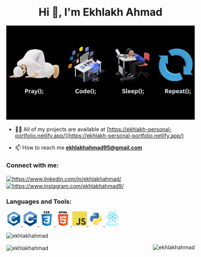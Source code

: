 <h1 align="center">Hi 👋, I'm Ekhlakh Ahmad</h1>

<p align="center"><img src="https://github.com/ekhlakhahmad/ekhlakhahmad/blob/main/pray_code_sleep_repeat.png?raw=true" alt="ekhlakhahmad" /></a> </p>

- 👨‍💻 All of my projects are available at [https://ekhlakh-personal-portfolio.netlify.app/](https://ekhlakh-personal-portfolio.netlify.app/)

- 📫 How to reach me **ekhlakhahmad95@gmail.com**

<h3 align="left">Connect with me:</h3>
<p align="left">
<a href="https://linkedin.com/in/https://www.linkedin.com/in/ekhlakhahmad/" target="blank"><img align="center" src="https://raw.githubusercontent.com/rahuldkjain/github-profile-readme-generator/master/src/images/icons/Social/linked-in-alt.svg" alt="https://www.linkedin.com/in/ekhlakhahmad/" height="30" width="40" /></a>
<a href="https://instagram.com/https://www.instagram.com/ekhlakhahmad9/" target="blank"><img align="center" src="https://raw.githubusercontent.com/rahuldkjain/github-profile-readme-generator/master/src/images/icons/Social/instagram.svg" alt="https://www.instagram.com/ekhlakhahmad9/" height="30" width="40" /></a>
</p>

<h3 align="left">Languages and Tools:</h3>
<p align="left"> <a href="https://www.cprogramming.com/" target="_blank" rel="noreferrer"> <img src="https://raw.githubusercontent.com/devicons/devicon/master/icons/c/c-original.svg" alt="c" width="40" height="40"/> </a> <a href="https://www.w3schools.com/cpp/" target="_blank" rel="noreferrer"> <img src="https://raw.githubusercontent.com/devicons/devicon/master/icons/cplusplus/cplusplus-original.svg" alt="cplusplus" width="40" height="40"/> </a> <a href="https://www.w3schools.com/css/" target="_blank" rel="noreferrer"> <img src="https://raw.githubusercontent.com/devicons/devicon/master/icons/css3/css3-original-wordmark.svg" alt="css3" width="40" height="40"/> </a> <a href="https://www.w3.org/html/" target="_blank" rel="noreferrer"> <img src="https://raw.githubusercontent.com/devicons/devicon/master/icons/html5/html5-original-wordmark.svg" alt="html5" width="40" height="40"/> </a> <a href="https://developer.mozilla.org/en-US/docs/Web/JavaScript" target="_blank" rel="noreferrer"> <img src="https://raw.githubusercontent.com/devicons/devicon/master/icons/javascript/javascript-original.svg" alt="javascript" width="40" height="40"/> </a> <a href="https://www.python.org" target="_blank" rel="noreferrer"> <img src="https://raw.githubusercontent.com/devicons/devicon/master/icons/python/python-original.svg" alt="python" width="40" height="40"/> </a> <a href="https://reactjs.org/" target="_blank" rel="noreferrer"> <img src="https://raw.githubusercontent.com/devicons/devicon/master/icons/react/react-original-wordmark.svg" alt="react" width="40" height="40"/> </a> </p>

<p>&nbsp;<img align="left" src="https://github-readme-stats.vercel.app/api?username=ekhlakhahmad&show_icons=true&locale=en" alt="ekhlakhahmad" /></p>
<p><img align="right" src="https://github-readme-stats.vercel.app/api/top-langs?username=ekhlakhahmad&show_icons=true&locale=en&layout=compact" alt="ekhlakhahmad" /></p>
<p><img align="center" src="https://github-readme-streak-stats.herokuapp.com/?user=ekhlakhahmad&" alt="ekhlakhahmad" /></p>
